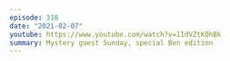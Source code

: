 ```yaml
---
episode: 318
date: "2021-02-07"
youtube: https://www.youtube.com/watch?v=1IdVZtK0hBk
summary: Mystery guest Sunday, special Ben edition
---
```

